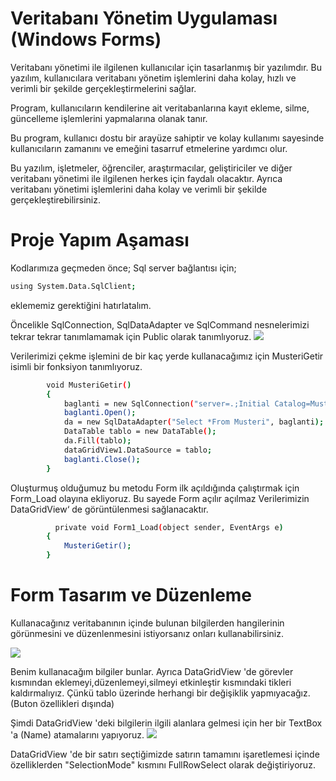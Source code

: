 # Veritabanı Yönetim Uygulaması (Windows Forms)

Veritabanı yönetimi ile ilgilenen kullanıcılar için tasarlanmış bir yazılımdır. Bu yazılım, kullanıcılara veritabanı yönetim işlemlerini daha kolay, hızlı ve verimli bir şekilde gerçekleştirmelerini sağlar.

Program, kullanıcıların kendilerine ait veritabanlarına kayıt ekleme, silme, güncelleme işlemlerini yapmalarına olanak tanır.

Bu program, kullanıcı dostu bir arayüze sahiptir ve kolay kullanımı sayesinde kullanıcıların zamanını ve emeğini tasarruf etmelerine yardımcı olur.

Bu yazılım, işletmeler, öğrenciler, araştırmacılar, geliştiriciler ve diğer veritabanı yönetimi ile ilgilenen herkes için faydalı olacaktır. Ayrıca veritabanı yönetimi işlemlerini daha kolay ve verimli bir şekilde gerçekleştirebilirsiniz.

# Proje Yapım Aşaması
Kodlarımıza geçmeden önce;
Sql server bağlantısı için;

```bash
using System.Data.SqlClient;
```
eklememiz gerektiğini hatırlatalım.

Öncelikle SqlConnection, SqlDataAdapter ve SqlCommand nesnelerimizi tekrar tekrar tanımlamamak için Public olarak tanımlıyoruz.
![](https://i.hizliresim.com/b8frrxw.png)

Verilerimizi çekme işlemini de bir kaç yerde kullanacağımız için MusteriGetir isimli bir fonksiyon tanımlıyoruz.

```bash
        void MusteriGetir()
        {
            baglanti = new SqlConnection("server=.;Initial Catalog=MusteriSiparis;Integrated Security=SSPI");
            baglanti.Open();
            da = new SqlDataAdapter("Select *From Musteri", baglanti);
            DataTable tablo = new DataTable();
            da.Fill(tablo);
            dataGridView1.DataSource = tablo;
            baglanti.Close();
        }
```
Oluşturmuş olduğumuz bu metodu Form ilk açıldığında çalıştırmak için Form_Load olayına ekliyoruz. Bu sayede Form açılır açılmaz Verilerimizin DataGridView‘ de görüntülenmesi sağlanacaktır.

```bash
          private void Form1_Load(object sender, EventArgs e)
        {
            MusteriGetir();
        }
```
# Form Tasarım ve Düzenleme
Kullanacağınız veritabanının içinde bulunan bilgilerden hangilerinin görünmesini ve düzenlenmesini istiyorsanız onları kullanabilirsiniz.

![](https://i.hizliresim.com/57mf0jm.png)

Benim kullanacağım bilgiler bunlar. Ayrıca DataGridView 'de görevler kısmından eklemeyi,düzenlemeyi,silmeyi etkinleştir kısmındaki tikleri kaldırmalıyız. Çünkü tablo üzerinde herhangi bir değişiklik yapmıyacağız. (Buton özellikleri dışında)

Şimdi DataGridView 'deki bilgilerin ilgili alanlara gelmesi için her bir TextBox 'a (Name) atamalarını yapıyoruz.
![](https://i.hizliresim.com/ow2335l.png)

DataGridView 'de bir satırı seçtiğimizde satırın tamamını işaretlemesi içinde özelliklerden "SelectionMode" kısmını FullRowSelect olarak değiştiriyoruz.
